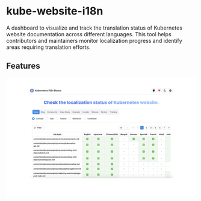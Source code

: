 # kube-website-i18n

A dashboard to visualize and track the translation status of Kubernetes website documentation across different languages. This tool helps contributors and maintainers monitor localization progress and identify areas requiring translation efforts.

## Features

![Screenshot](./images/screenshot.png)
